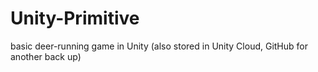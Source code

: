 # Unity-Primitive

basic deer-running game in Unity (also stored in Unity Cloud, GitHub for another back up)